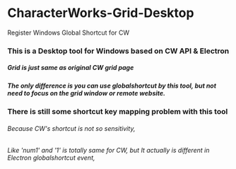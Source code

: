 # CharacterWorks-Grid-Desktop
Register Windows Global Shortcut for CW

### This is a Desktop tool for Windows based on CW API & Electron
##### Grid is just same as original CW grid page
##### The only difference is you can use globalshortcut by this tool, but not need to focus on the grid window or remote website.

### There is still some shortcut key mapping problem with this tool
###### Because CW's shortcut is not so sensitivity,
###### Like 'num1' and '1' is totally same for CW, but It actually is different in Electron globalshortcut event,

